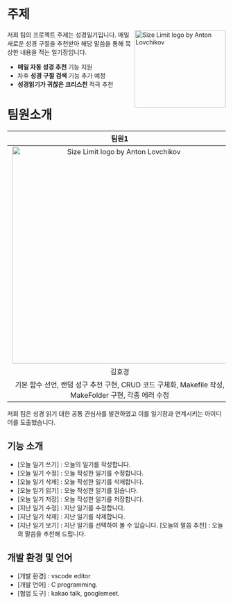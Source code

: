 # 주제 


<img src="https://github.com/2023-1-OSS-Team/Team/assets/114277398/4b6edcf4-f0f2-4759-a2c6-4a96645ddda0" align="right"
     alt="Size Limit logo by Anton Lovchikov" width="210" height="178">

저희 팀의 프로젝트 주제는 성경일기입니다. 매일 새로운 성경 구절을 추천받아 해당 말씀을 통해 묵상한 내용을 적는 일기장입니다.

* **매일 자동 성경 추천** 기능 지원
* 차후 **성경 구절 검색** 기능 추가 예정
* **성경읽기가 귀찮은 크리스천** 적극 추천   
   
   

   
      
         
   
   
   
# 팀원소개

|팀원1|팀원2|
|:--:|:--:|
|<img src="https://github.com/2023-1-OSS-Team/Team/assets/114277398/e4b3cf40-a6b2-44ec-8250-df5e8d37fd73" align="right" alt="Size Limit logo by Anton Lovchikov" width="500" height="500">|<img src="https://github.com/2023-1-OSS-Team/Team/assets/114277398/b504afdb-6642-48cc-88ea-779e45368621" align="right" alt="Size Limit logo by Anton Lovchikov" width="500" height="500">|
|김호경|양세혁|
|기본 함수 선언, 랜덤 성구 추천 구현, CRUD 코드 구체화, Makefile 작성, MakeFolder 구현, 각종 에러 수정|메인 코드 구현, 지난 일기 수정 및 삭제 구현. 개발 일지 작성|


저희 팀은 성경 읽기 대한 공통 관심사를 발견하였고 이를 일기장과 연계시키는 아이디어를 도출했습니다.   



   
      
         
         


## 기능 소개

* [오늘 일기 쓰기] : 오늘의 일기를 작성합니다.
* [오늘 일기 수정] : 오늘 작성한 일기를 수정합니다.
* [오늘 일기 삭제] : 오늘 작성한 일기를 삭제합니다.
* [오늘 일기 읽기] : 오늘 작성한 일기를 읽습니다.
* [오늘 일기 저장] : 오늘 작성한 일기를 저장합니다.
* [지난 일기 수정] : 지난 일기를 수정합니다.
* [지난 일기 삭제] : 지난 일기를 삭제합니다.
* [지난 일기 보기] : 지난 일기를 선택하여 볼 수 있습니다.
  [오늘의 말씀 추천] : 오늘의 말씀을 추천해 드립니다.   
  
  
     
        
           
           
  
  
  
## 개발 환경 및 언어

* [개발 환경] : vscode editor
* [개발 언어] : C programming.
* [협업 도구] : kakao talk, googlemeet.




